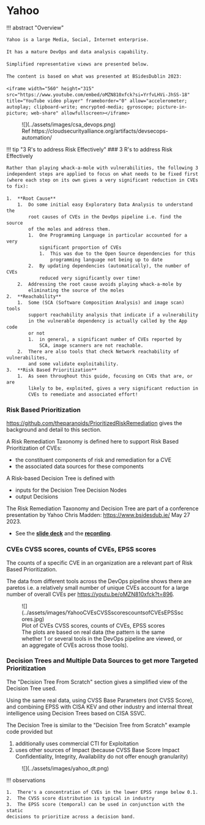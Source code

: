 # Yahoo

!!! abstract "Overview"

    Yahoo is a large Media, Social, Internet enterprise.

    It has a mature DevOps and data analysis capability.

    Simplified representative views are presented below.

    The content is based on what was presented at BSidesDublin 2023:

    <iframe width="560" height="315" src="https://www.youtube.com/embed/oMZN810xfck?si=YrfvLHVi-JhSS-18" title="YouTube video player" frameborder="0" allow="accelerometer; autoplay; clipboard-write; encrypted-media; gyroscope; picture-in-picture; web-share" allowfullscreen></iframe>



<figure markdown>
  ![](../assets/images/csa_devops.png)
  <figcaption>Ref https://cloudsecurityalliance.org/artifacts/devsecops-automation/ </figcaption>
</figure>
  

!!! tip "3 R's to address Risk Effectively"
    ### 3 R's to address Risk Effectively

    Rather than playing whack-a-mole with vulnerabilities, the following 3
    independent steps are applied to focus on what needs to be fixed first
    (where each step on its own gives a very significant reduction in CVEs
    to fix):

    1.  **Root Cause**
        1.  Do some initial easy Exploratory Data Analysis to understand the
            root causes of CVEs in the DevOps pipeline i.e. find the source
            of the moles and address them. 
            1.  One Programming Language in particular accounted for a very
                significant proportion of CVEs
                1.  This was due to the Open Source dependencies for this
                    programming language not being up to date
            2.  By updating dependencies (automatically), the number of CVEs
                reduced very significantly over time!
        2.  Addressing the root cause avoids playing whack-a-mole by
            eliminating the source of the moles
    2.  **Reachability**
        1.  Some (SCA (Software Composition Analysis) and image scan) tools
            support reachability analysis that indicate if a vulnerability
            in the vulnerable dependency is actually called by the App code
            or not
            1.  in general, a significant number of CVEs reported by
                SCA, image scanners are not reachable.
        2.  There are also tools that check Network reachability of vulnerabilites, 
            and some validate exploitability.
    3.  **Risk Based Prioritization**
        1.  As seen throughout this guide, focusing on CVEs that are, or are
            likely to be, exploited, gives a very significant reduction in
            CVEs to remediate and associated effort!

  

### **Risk Based Prioritization**

<a href="https://github.com/theparanoids/PrioritizedRiskRemediation"
rel="nofollow">https://github.com/theparanoids/PrioritizedRiskRemediation</a>
gives the background and detail to this section.

A Risk Remediation Taxonomy is defined here to support Risk Based
Prioritization of CVEs:

-   the constituent components of risk and remediation for a CVE
-   the associated data sources for these components

A Risk-based Decision Tree is defined with

-   inputs for the Decision Tree Decision Nodes
-   output Decisions

The Risk Remediation Taxonomy and Decision Tree are part of a conference
presentation by Yahoo Chris
Madden: <a href="https://www.bsidesdub.ie/" rel="nofollow"
style="text-decoration: underline;">https://www.bsidesdub.ie/</a> May 27
2023.

-   See the <a
    href="https://github.com/theparanoids/PrioritizedRiskRemediation/blob/main/BSidesVulnerabilityScoring_YahooParanoidsProdSec.pdf"
    rel="nofollow" style="text-decoration: underline;"><strong>slide
    deck</strong></a> and
    the <a href="https://www.youtube.com/watch?v=oMZN810xfck" rel="nofollow"
    style="text-decoration: underline;"><strong>recording</strong></a>.

  

  

### CVEs CVSS scores, counts of CVEs, EPSS scores

The counts of a specific CVE in an organization are a relevant part of
Risk Based Prioritization.

The data from different tools across the DevOps pipeline shows there are
paretos i.e. a relatively small number of unique CVEs account for a
large number of overall CVEs per
<a href="https://youtu.be/oMZN810xfck?t=896"
rel="nofollow">https://youtu.be/oMZN810xfck?t=896</a>.

  
<figure markdown>
  ![](../assets/images/YahooCVEsCVSSscorescountsofCVEsEPSSscores.jpg)
  <figcaption> Plot of CVEs CVSS scores, counts of CVEs, EPSS scores <br>The plots are based on real data (the pattern is the same whether 1 or several tools in the DevOps pipeline are viewed, or an aggregate of CVEs across those tools).
</figcaption>
</figure>
  
  




  

### Decision Trees and Multiple Data Sources to get more Targeted Prioritization

The "Decision Tree From Scratch" section gives a simplified view of the Decision Tree used.

Using the same real data, using CVSS Base Parameters (not CVSS Score),
and combining EPSS with CISA KEV and other industry and internal threat
intelligence using Decision Trees based on CISA SSVC.

The Decision Tree is similar to the "Decision Tree from Scratch" example
code provided but

1.  additionally uses commercial CTI for Exploitation
2.  uses other sources of Impact (because CVSS Base Score Impact
    Confidentiality, Integrity, Availability do not offer enough
    granularity)

<figure markdown>
  ![](../assets/images/yahoo_dt.png)
  <figcaption> 
</figcaption>
</figure>

!!! observations

    1.  There's a concentration of CVEs in the lower EPSS range below 0.1.
    2.  The CVSS score distribution is typical in industry
    3.  The EPSS score (temporal) can be used in conjunction with the static
    decisions to prioritize across a decision band.
